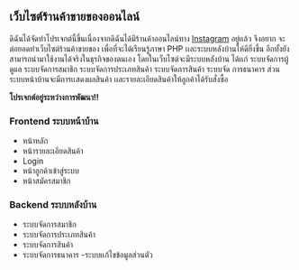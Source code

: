 ## เว็บไซต์ร้านค้าขายของออนไลน์

ดิฉันได้จัดทำโปรเจกต์นี้ขึ้นเนื่องจากดิฉันได้มีร้านค้าออนไลน์ทาง [Instagram](https://www.instagram.com/13eru.shop/) อยู่เเล้ว จึงอยาก
จะต่อยอดทำเว็บไซต์ร้านค้าขายของ เพื่อที่จะได้เรียนรู้ภาษา PHP เเละระบบหลังบ้านให้ดียิ่งขึ้น 
อีกทั้งยังสามารถนำมาใช้งานได้จริงในธุรกิจของตนเอง โดยในเว็บไซต์จะมีระบบหลังบ้าน ได้เเก่ 
ระบบจัดการผู้ดูแล ระบบจัดการสมาชิก ระบบจัดการประเภทสินค้า ระบบจัดการสินค้า ระบบจัด
การธนาคาร ส่วนระบบหน้าบ้านจะมีการเเสดงผลสินค้า เเละรายละเอียดสินค้าให้ลูกค้าได้รับสั่งซื้อ

**โปรเจกต์อยู่ระหว่างการพัฒนา!!**

### Frontend ระบบหน้าบ้าน
 
- หน้าหลัก
- หน้ารายละเอียดสินค้า
- Login
- หน้าลูกค้าเข้าสู่ระบบ
- หน้าสมัครสมาชิก

### Backend ระบบหลังบ้าน

- ระบบจัดการสมาชิก
- ระบบจัดการประเภทสินค้า
- ระบบจัดการสินค้า
- ระบบจัดการธนาคาร
-ระบบเเก้ไขข้อมูลส่วนตัว
